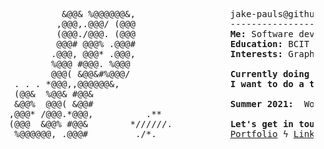 <pre>
            &@@& %@@@@@@&,                  jake-pauls@github.com             
           ,@@@,.@@@/ (@@@                  ---------------------                          
           (@@@./@@@. (@@@                  <b>Me:</b> Software developer, lover of linux, pop culture vulture           
           @@@# @@@% .@@@#                  <b>Education:</b> BCIT B. Tech (Game Development) (2023)          
          .@@@, @@@* .@@@,                  <b>Interests:</b> Graphics rendering, low-level programming, games!            
          %@@@ #@@@. %@@@                                 
          @@@( &@@&#%@@@/                   <b>Currently doing a ton of:</b> C++, C#, Go, TypeScript            
   . . . *@@@,,@@@@@@&,                     <b>I want to do a ton of:</b> Vulkan, Unreal, Rust, Haskell              
   (@@&  %@@& #@@&                                        
   &@@%  @@@( &@@#                          <b>Summer 2021: </b> Working on an MLH Fellowship!              
  ,@@@* /@@@.*@@@,          .**                           
  (@@@  &@@% #@@&        *//////.           <b>Let's get in touch!</b>               
   %@@@@@@, .@@@#         ./*.              <a href="https://jakepauls.dev">Portfolio</a> ϟ <a href="https://linkedin.com/in/jake-pauls/">LinkedIn</a> ϟ <a href="mailto:jakepauls99@gmail.com">Email</a>      
</pre>
